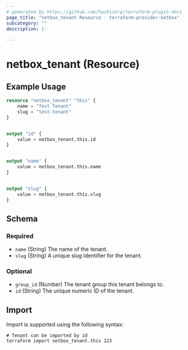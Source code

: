 ```yaml
---
# generated by https://github.com/hashicorp/terraform-plugin-docs
page_title: "netbox_tenant Resource - terraform-provider-netbox"
subcategory: ""
description: |-
  
---
```


# netbox_tenant (Resource)



## Example Usage

```terraform
resource "netbox_tenant" "this" {
    name = "Test Tenant"
    slug = "test-tenant"
}


output "id" {
    value = netbox_tenant.this.id
}


output "name" {
    value = netbox_tenant.this.name
}


output "slug" {
    value = netbox_tenant.this.slug
}
```

<!-- schema generated by tfplugindocs -->
## Schema

### Required

- `name` (String) The name of the tenant.
- `slug` (String) A unique slug identifier for the tenant.

### Optional

- `group_id` (Number) The tenant group this tenant belongs to.
- `id` (String) The unique numeric ID of the tenant.

## Import

Import is supported using the following syntax:

```shell
# Tenant can be imported by id
terraform import netbox_tenant.this 123
```
